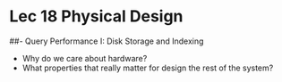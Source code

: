 
# Lec 18 Physical Design
##- Query Performance I: Disk Storage and Indexing
* Why do we care about hardware?
* What properties that really matter for design the rest of the system?